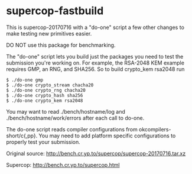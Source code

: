 supercop-fastbuild
==================

This is supercop-20170716 with a "do-one" script a few other changes
to make testing new primitives easier.

DO NOT use this package for benchmarking.

The "do-one" script lets you build just the packages you need to test
the submission you're working on. For example, the RSA-2048 KEM example
requires GMP, an RNG, and SHA256. So to build crypto_kem rsa2048 run

    $ ./do-one gmp
    $ ./do-one crypto_stream chacha20
    $ ./do-one crypto_rng chacha20
    $ ./do-one crypto_hash sha256
    $ ./do-one crypto_kem rsa2048

You may want to read ./bench/hostname/log and ./bench/hostname/work/errors
after each call to do-one.

The do-one script reads compiler configurations from okcompilers-short/c{,pp}.
You may need to add platform specific configurations to properly test your
submission.

Original source: http://bench.cr.yp.to/supercop/supercop-20170716.tar.xz

Supercop: http://bench.cr.yp.to/supercop.html
